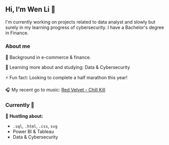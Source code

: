 ## Hi, I’m Wen Li 👋
I'm currently working on projects related to data analyst and slowly but surely in my learning progress of cybersecurity. I have a Bachelor's degree in Finance.

### About me
👀 Background in e-commerce & finance.

🌱 Learning more about and studying: Data & Cybersecurity

⚡ Fun fact: Looking to complete a half marathon this year!

🎧 My recent go to music: <a href="https://www.youtube.com/watch?v=xlyrt5eAtKI&ab_channel=SMTOWN">Red Velvet - Chill Kill</a>


### Currently 🍵

💬 **Hustling about:**
- `.sql`, `.html`, `.css`, `svg`
- Power BI & Tableau
- Data & Cybersecurity


<!---
wenliinfocus/wenliinfocus is a ✨ special ✨ repository because its `README.md` (this file) appears on your GitHub profile.
You can click the Preview link to take a look at your changes.
--->
